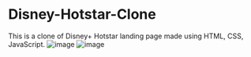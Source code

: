 # Disney-Hotstar-Clone
This is a clone of Disney+ Hotstar landing page made using HTML, CSS, JavaScript.
![image](https://user-images.githubusercontent.com/95010701/177200645-e7c30148-0293-4e88-9c82-4bbee66f1182.png)
![image](https://user-images.githubusercontent.com/95010701/177200670-defa5945-34a8-47ee-824e-b5690bed606b.png)

